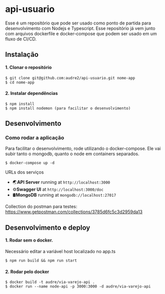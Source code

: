# api-usuario

Esse é um repositório que pode ser usado como ponto de partida para desenvolvimento com Nodejs e Typescript. Esse repositório já vem junto com arquivos dockerfile e docker-compose que podem ser usado em um fluxo de CI/CD.

## Instalação

#### 1. Clonar o repositório

```
$ git clone git@github.com:audre2/api-usuario.git nome-app
$ cd nome-app
```

#### 2. Instalar dependências

```
$ npm install
$ npm install nodemon (para facilitar o desenvolvimento)
```
## Desenvolvimento

### Como rodar a aplicação

Para facilitar o desenvolvimento, rode utilizando o docker-compose. Ele vai subir tanto o mongodb, quanto o node em containers separados.

```
$ docker-compose up -d
```

URLs dos serviços
* 🌏**API Server** running at `http://localhost:3000`
* ⚙️**Swagger UI** at `http://localhost:3000/doc`
* 🛢️**MongoDB** running at `mongodb://localhost:27017`

Collection do postman para testes:
https://www.getpostman.com/collections/3785d6fc5c3d2959da13

## Desenvolvimento e deploy
#### 1. Rodar sem o docker.

Necessário editar a variável host localizado no app.ts

```
$ npm run build && npm run start
```

#### 2. Rodar pelo docker

```
$ docker build -t audre/via-varejo-api .
$ docker run --name node-api -p 3000:3000 -d audre/via-varejo-api
```
